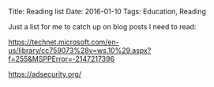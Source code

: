 Title: Reading list
Date: 2016-01-10
Tags: Education, Reading

Just a list for me to catch up on blog posts I need to read:

https://technet.microsoft.com/en-us/library/cc759073%28v=ws.10%29.aspx?f=255&MSPPError=-2147217396

https://adsecurity.org/
